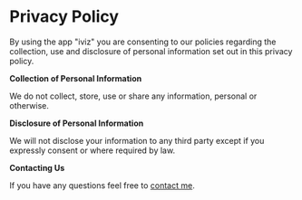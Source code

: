 # Privacy Policy

By using the app "iviz" you are consenting to our policies regarding the collection, use and disclosure of personal information set out in this privacy policy.

**Collection of Personal Information**

We do not collect, store, use or share any information, personal or otherwise.

**Disclosure of Personal Information**

We will not disclose your information to any third party except if you expressly consent or where required by law.

**Contacting Us**

If you have any questions feel free to [contact me](mailto:akzeac@gmail.com).
